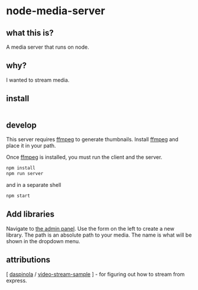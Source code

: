 # node-media-server

## what this is?
A media server that runs on node.

## why?
I wanted to stream media.

## install
```javascript

```
## develop
This server requires [ffmpeg](https://ffmpeg.zeranoe.com/builds/) to generate thumbnails. Install [ffmpeg](https://ffmpeg.zeranoe.com/builds/) and place it in your path.

Once [ffmpeg](https://ffmpeg.zeranoe.com/builds/) is installed, you must run the client and the server.

```bash
npm install
npm run server
```
and in a separate shell
```bash
npm start
```

## Add libraries
Navigate to [the admin panel](http://localhost:3000/admin).
Use the form on the left to create a new library. The path is an absolute path to your media. The name is what will be shown in the dropdown menu.

## attributions
[ [daspinola](https://github.com/daspinola) / [video-stream-sample](https://github.com/daspinola/video-stream-sample) ] - for figuring out how to stream from express.
